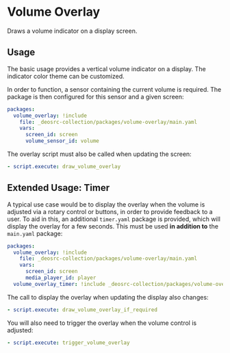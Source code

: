 # Volume Overlay

Draws a volume indicator on a display screen.

## Usage

The basic usage provides a vertical volume indicator on a display. The indicator color theme can be customized.

In order to function, a sensor containing the current volume is required. The package is then configured for this sensor and a given screen:

```yaml
packages:
  volume_overlay: !include
    file: _deosrc-collection/packages/volume-overlay/main.yaml
    vars:
      screen_id: screen
      volume_sensor_id: volume
```

The overlay script must also be called when updating the screen:

```yaml
- script.execute: draw_volume_overlay
```

## Extended Usage: Timer

A typical use case would be to display the overlay when the volume is adjusted via a rotary control or buttons, in order to provide feedback to a user. To aid in this, an additional `timer.yaml` package is provided, which will display the overlay for a few seconds. This must be used **in addition to** the `main.yaml` package:

```yaml
packages:
  volume_overlay: !include
    file: _deosrc-collection/packages/volume-overlay/main.yaml
    vars:
      screen_id: screen
      media_player_id: player
  volume_overlay_timer: !include _deosrc-collection/packages/volume-overlay/timer.yaml
```

The call to display the overlay when updating the display also changes:

```yaml
- script.execute: draw_volume_overlay_if_required
```

You will also need to trigger the overlay when the volume control is adjusted:

```yaml
- script.execute: trigger_volume_overlay
```
